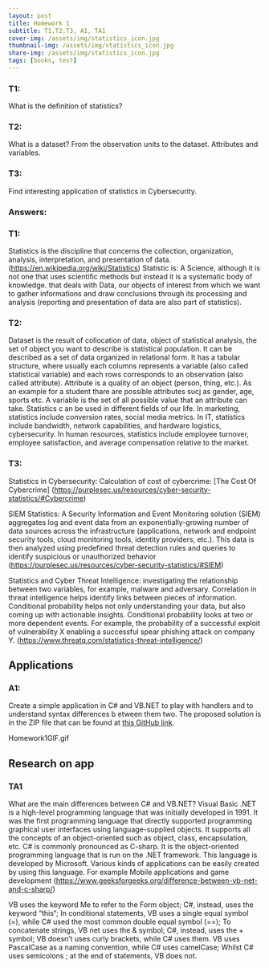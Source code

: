 ```yaml
---
layout: post
title: Homework 1
subtitle: T1,T2,T3, A1, TA1
cover-img: /assets/img/statistics_icon.jpg
thumbnail-img: /assets/img/statistics_icon.jpg
share-img: /assets/img/statistics_icon.jpg
tags: [books, test]
---
```


### T1: 
What is the definition of statistics?
### T2: 
What is a dataset? From the observation units to the dataset. Attributes and variables.
### T3: 
Find interesting application of statistics in Cybersecurity.

### Answers:
### T1: 
Statistics is the discipline that concerns the collection, organization, analysis, interpretation, and presentation of data. 
(https://en.wikipedia.org/wiki/Statistics)
Statistic is:
A Science, although it is not one that uses scientific methods but instead it is a systematic body of knowledge.
that deals with Data, our objects of interest from which we want to gather informations and draw conclusions through its processing and analysis (reporting and presentation of data are also part of statistics).

### T2: 
Dataset is the result of collocation of data, object of statistical analysis, the set of object you want to describe is statistical population. It can be described as a set of data organized in relational form. It has a tabular structure, where usually each columns represents a variable (also called statistical variable) and each rows corresponds to an observation (also called attribute).
Attribute is a quality of an object (person, thing, etc.). As an example for a student thare are possible attributes sucj as gender, age, sports etc. A variable is the set of all possible value that an attribute can take.
Statistics c an be used in different fields of our life. In marketing, statistics include conversion rates, social media metrics. In IT, statistics include bandwidth, network capabilities, and hardware logistics, cybersecurity. In human resources, statistics include employee turnover, employee satisfaction, and average compensation relative to the market.

### T3: 
Statistics in Cybersecurity:
Calculation of cost of cybercrime: [The Cost Of Cybercrime] (https://purplesec.us/resources/cyber-security-statistics/#Cybercrime)

SIEM Statistics: A Security Information and Event Monitoring solution (SIEM) aggregates log and event data from an exponentially-growing number of data sources across the infrastructure (applications, network and endpoint security tools, cloud monitoring tools, identity providers, etc.). This data is then analyzed using predefined threat detection rules and queries to identify suspicious or unauthorized behavior (https://purplesec.us/resources/cyber-security-statistics/#SIEM)

Statistics and Cyber Threat Intelligence: investigating the relationship between two variables, for example, malware and adversary. Correlation in threat intelligence helps identify links between pieces of information.  Conditional probability helps not only understanding your data, but also coming up with actionable insights. Conditional probability looks at two or more dependent events. For example, the probability of a successful exploit of vulnerability X enabling a successful spear phishing attack on company Y. (https://www.threatq.com/statistics-threat-intelligence/)


## Applications
### A1: 
Create a simple application in C# and VB.NET to play with handlers and to understand syntax differences b
etween them two.
The proposed solution is in the ZIP file that can be found at [this GitHub link](https://github.com/loris30/StatisticsHomework/).

Homework1GIF.gif

## Research on app
### TA1 
What are the main differences between C# and VB.NET?
Visual Basic .NET is a high-level programming language that was initially developed in 1991. It was the first programming language that directly supported programming graphical user interfaces using language-supplied objects. It supports all the concepts of an object-oriented such as object, class, encapsulation, etc.
C# is commonly pronounced as C-sharp. It is the object-oriented programming language that is run on the .NET framework. This language is developed by Microsoft. Various kinds of applications can be easily created by using this language. For example Mobile applications and game development 
(https://www.geeksforgeeks.org/difference-between-vb-net-and-c-sharp/)

VB uses the keyword Me to refer to the Form object; C#, instead, uses the keyword “this“;
In conditional statements, VB uses a single equal symbol (=), while C# used the most common double equal symbol (==);
To concatenate strings, VB net uses the & symbol; C#, instead, uses the + symbol;
VB doesn’t uses curly brackets, while C# uses them.
VB uses PascalCase as a naming convention, while C# uses camelCase;
Whilst C# uses semicolons ; at the end of statements, VB does not.
